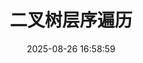 ---
layout: post
title: 二叉树层序遍历
date: 2025-08-26 16:58:59
updated: 2025-08-26
time_warning: true 
cover: 
top: 
tags: 
 - 二叉树
categories: 
 - 算法基础
 - 二叉树
# author: @Remsait
---